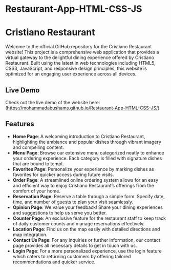 # Restaurant-App-HTML-CSS-JS


# Cristiano Restaurant

Welcome to the official GitHub repository for the Cristiano Restaurant website! This project is a comprehensive web application that provides a virtual gateway to the delightful dining experience offered by Cristiano Restaurant. Built using the latest in web technologies including HTML5, CSS3, JavaScript, and responsive design principles, this website is optimized for an engaging user experience across all devices.

## Live Demo

Check out the live demo of the website here: (https://mohammadabushams.github.io/Restaurant-App-HTML-CSS-JS/)

## Features

- **Home Page**: A welcoming introduction to Cristiano Restaurant, highlighting the ambiance and popular dishes through vibrant imagery and compelling content.
- **Menu Page**: Browse our extensive menu categorized neatly to enhance your ordering experience. Each category is filled with signature dishes that are bound to tempt.
- **Favorites Page**: Personalize your experience by marking dishes as favorites for quicker access during future visits.
- **Order Page**: A streamlined online ordering system allows for an easy and efficient way to enjoy Cristiano Restaurant’s offerings from the comfort of your home.
- **Reservation Page**: Reserve a table through a simple form. Specify date, time, and number of guests to plan your visit seamlessly.
- **Opinion Page**: We value your feedback! Share your dining experiences and suggestions to help us serve you better.
- **Counter Page**: An exclusive feature for the restaurant staff to keep track of daily customer counts and manage reservations effectively.
- **Location Page**: Find us on the map easily with detailed directions and map integration.
- **Contact Us Page**: For any inquiries or further information, our contact page provides all necessary details to get in touch with us.
- **Login Page**: For a more personalized experience, use the login feature which caters to returning customers by offering tailored recommendations and quicker service.


